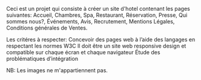 Ceci est un projet qui consiste à créer un site d'hotel contenant les pages suivantes: Accueil, Chambres, Spa, Restaurant, Réservation, Presse, Qui sommes nous?, Événements, Avis, Recrutement, Mentions Légales, Conditions générales de Ventes.

Les critéres à respecter:
Concevoir des pages web à l’aide des langages en respectant les normes W3C
Il doit être un site web responsive design et compatible sur chaque écran et chaque navigateur
Étude des problématiques d’intégration

NB: Les images ne m'appartiennent pas.
